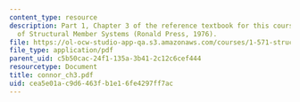 ```yaml
---
content_type: resource
description: Part 1, Chapter 3 of the reference textbook for this course, Analysis
  of Structural Member Systems (Ronald Press, 1976).
file: https://ol-ocw-studio-app-qa.s3.amazonaws.com/courses/1-571-structural-analysis-and-control-spring-2004/cea5e01ac9d6463fb1e16fe4297ff7ac_connor_ch3.pdf
file_type: application/pdf
parent_uid: c5b50cac-24f1-135a-3b41-2c12c6cef444
resourcetype: Document
title: connor_ch3.pdf
uid: cea5e01a-c9d6-463f-b1e1-6fe4297ff7ac
---
```

